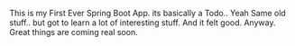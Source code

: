 This is my First Ever Spring Boot App. its basically a Todo.. Yeah Same old stuff.. but got to learn a lot of interesting stuff. And it felt good. 
Anyway. 
Great things are coming real soon.
